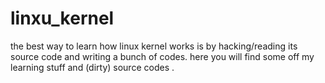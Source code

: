 linxu_kernel
============

the best way to learn how linux kernel works is by hacking/reading its source code and writing a bunch of codes.
here you will find some off my learning stuff and (dirty) source codes .
